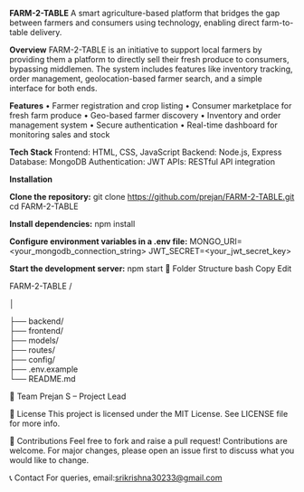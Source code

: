 **FARM-2-TABLE**
A smart agriculture-based platform that bridges the gap between farmers and consumers using technology, enabling direct farm-to-table delivery.

**Overview**
FARM-2-TABLE is an initiative to support local farmers by providing them a platform to directly sell their fresh produce to consumers, bypassing middlemen. The system includes features like inventory tracking, order management, geolocation-based farmer search, and a simple interface for both ends.

**Features**
• Farmer registration and crop listing
• Consumer marketplace for fresh farm produce
• Geo-based farmer discovery
• Inventory and order management system
• Secure authentication
• Real-time dashboard for monitoring sales and stock

**Tech Stack**
Frontend: HTML, CSS, JavaScript
Backend: Node.js, Express
Database: MongoDB
Authentication: JWT
APIs: RESTful API integration

**Installation**

**Clone the repository:**
git clone https://github.com/prejan/FARM-2-TABLE.git
cd FARM-2-TABLE

**Install dependencies:**
npm install

**Configure environment variables in a .env file:**
MONGO_URI=<your_mongodb_connection_string>
JWT_SECRET=<your_jwt_secret_key>

**Start the development server:**
npm start
📂 Folder Structure
bash
Copy
Edit

FARM-2-TABLE
/

│



├── backend/           
├── frontend/           
├── models/             
├── routes/             
├── config/             
├── .env.example        
└── README.md          

👥 Team
Prejan S – Project Lead

📃 License
This project is licensed under the MIT License. See LICENSE file for more info.

🤝 Contributions
Feel free to fork and raise a pull request! Contributions are welcome.
For major changes, please open an issue first to discuss what you would like to change.

📞 Contact
For queries, email:srikrishna30233@gmail.com

